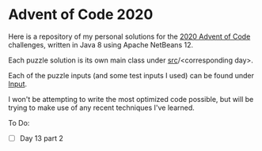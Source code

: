 # **Advent of Code 2020**

Here is a repository of my personal solutions for the [2020 Advent of Code](https://adventofcode.com/2020) challenges, written in Java 8 using Apache NetBeans 12.

Each puzzle solution is its own main class under [src](src)\/\<corresponding day>.

Each of the puzzle inputs (and some test inputs I used) can be found under [Input](Input).

I won't be attempting to write the most optimized code possible, but will be trying to make use of any recent techniques I've learned.

To Do:
- [ ] Day 13 part 2